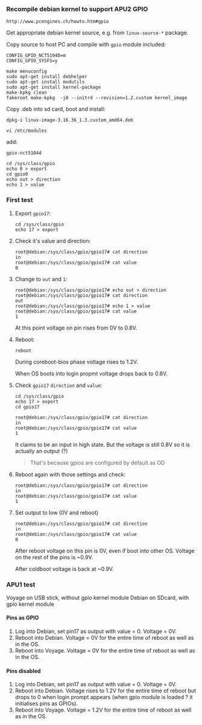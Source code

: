 ### Recompile debian kernel to support APU2 GPIO

`http://www.pcengines.ch/howto.htm#gpio`

Get appropriate debian kernel source, e.g. from `linux-source-*` package.

Copy source to host PC and compile with `gpio` module included:

```
CONFIG_GPIO_NCT5104D=m
CONFIG_GPIO_SYSFS=y
```

```
make menuconfig
sudo apt-get install debhelper
sudo apt-get install modutils
sudo apt-get install kernel-package
make-kpkg clean
fakeroot make-kpkg  -j8 --initrd --revision=1.2.custom kernel_image
```

Copy .deb into sd card, boot and install:

```
dpkg-i linux-image-3.16.36_1.3.custom_amd64.deb
```

```
vi /etc/modules
```

add:

```
gpio-nct5104d
```

```
cd /sys/class/gpio
echo 0 > export
cd gpio0
echo out > direction
echo 1 > value
```

### First test

1. Export `gpio17`:

    ```
    cd /sys/class/gpio
    echo 17 > export
    ```

2. Check it's value and direction:

    ```
    root@debian:/sys/class/gpio/gpio17# cat direction
    in
    root@debian:/sys/class/gpio/gpio17# cat value
    0
    ```

3. Change to `out` and `1`:

    ```
    root@debian:/sys/class/gpio/gpio17# echo out > direction
    root@debian:/sys/class/gpio/gpio17# cat direction
    out
    root@debian:/sys/class/gpio/gpio17# echo 1 > value
    root@debian:/sys/class/gpio/gpio17# cat value
    1
    ```

    At this point voltage on pin rises from 0V to 0.8V.

4. Reboot:

    ```
    reboot
    ```

    During coreboot-bios phase voltage rises to 1.2V.

    When OS boots into login propmt voltage drops back to 0.8V.

5. Check `gpio17` `direction` and `value`:

    ```
    cd /sys/class/gpio
    echo 17 > export
    cd gpio17

    root@debian:/sys/class/gpio/gpio17# cat direction
    in
    root@debian:/sys/class/gpio/gpio17# cat value
    1
    ```

    It claims to be an input in high state. But the voltage is still 0.8V so it is
    actually an output (?)

    > That's because gpios are configured by default as OD

6. Reboot again with those settings and check:

    ```
    root@debian:/sys/class/gpio/gpio17# cat direction
    in
    root@debian:/sys/class/gpio/gpio17# cat value
    1
    ```

7. Set output to low (0V and reboot)

    ```
    root@debian:/sys/class/gpio/gpio17# cat direction
    in
    root@debian:/sys/class/gpio/gpio17# cat value
    0
    ```

    After reboot voltage on this pin is 0V, even if boot into other OS.
    Voltage on the rest of the pins is ~0.9V.


    After coldboot voltage is back at ~0.9V.

### APU1 test

Voyage on USB stick, without gpio kernel module
Debian on SDcard, with gpio kernel module

#### Pins as GPIO

1. Log into Debian, set pin17 as output with value = 0. Voltage = 0V.
2. Reboot into Debian. Voltage = 0V for the entire time of reboot as well as in
   the OS.
3. Reboot into Voyage. Voltage = 0V for the entire time of reboot as well as in
   the OS.

#### Pins disabled

1. Log into Debian, set pin17 as output with value = 0. Voltage = 0V.
2. Reboot into Debian. Voltage rises to 1.2V for the entire time of reboot but
   drops to 0 when login prompt appears (when gpio module is loaded ? it
   initialises pins as GPIOs).
3. Reboot into Voyage. Voltage = 1.2V for the entire time of reboot as well as
   in the OS.


